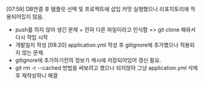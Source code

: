 [07:59] DB연결 후 템플릿 선택 및 프로젝트에 삽입 커밋 실행했으나 리포지토리에 적용되어있지 않음.
 - push를 하지 않아 생긴 문제 + 전혀 다른 파일이라고 인식함 => git clone 해와서 다시 작업 시작
 - 개발일지 작성
[08:20] application.yml 작성 후 gitignore에 추가했으나 적용되지 않는 문제.
 - gitignore에 추가하기전의 정보가 캐시에 저장되어있어 갱신 필요.
 - git rm -r --cached 방법을 써보려고 했으나 되지않아 그냥 application.yml 삭제 후 재작성하니 해결